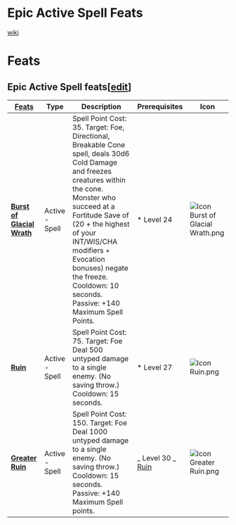 # Epic Active Spell Feats

[wiki](http://ddowiki.com/page/Epic_Feats)

# Feats

## Epic Active Spell feats[[edit](http://ddowiki.com/edit/Epic_Feats?section=4 "Edit section: Epic Active Spell feats")]

| [ ][existingFeat] [Feats][result]                                                                       | Type           | Description                                                                                                                                                                                                                                                                                                                      | Prerequisites                                            | Icon                                                                        |
| ------------------------------------------------------------------------------------------------------- | -------------- | -------------------------------------------------------------------------------------------------------------------------------------------------------------------------------------------------------------------------------------------------------------------------------------------------------------------------------- | -------------------------------------------------------- | --------------------------------------------------------------------------- |
| **[Burst of Glacial Wrath](http://ddowiki.com/page/Burst_of_Glacial_Wrath "Burst of Glacial Wrath")**   | Active - Spell | Spell Point Cost: 35. Target: Foe, Directional, Breakable Cone spell, deals 30d6 Cold Damage and freezes creatures within the cone. Monster who succeed at a Fortitude Save of (20 + the highest of your INT/WIS/CHA modifiers + Evocation bonuses) negate the freeze. Cooldown: 10 seconds. Passive: +140 Maximum Spell Points. | \* Level 24                                              | ![Icon Burst of Glacial Wrath.png](/images/Icon_Burst_of_Glacial_Wrath.png) |
| **[Ruin](http://ddowiki.com/page/Ruin_%28feat%29 "Ruin (feat)")**                                       | Active - Spell | Spell Point Cost: 75. Target: Foe Deal 500 untyped damage to a single enemy. (No saving throw.) Cooldown: 15 seconds.                                                                                                                                                                                                            | \* Level 27                                              | ![Icon Ruin.png](/images/Icon_Ruin.png)                                     |
| **[Greater Ruin](http://ddowiki.com/edit/Greater_Ruin?redlink=1 "Greater Ruin (page does not exist)")** | Active - Spell | Spell Point Cost: 150. Target: Foe Deal 1000 untyped damage to a single enemy. (No saving throw.) Cooldown: 15 seconds. Passive: +140 Maximum Spell points.                                                                                                                                                                      | _ Level 30 _ [Ruin](http://ddowiki.com/page/Ruin "Ruin") | ![Icon Greater Ruin.png](/images/Icon_Greater_Ruin.png)                     |

[existingFeat]: - "c:verify-rows=#feat:verify()"
[_matchStrategy_]: - "c:matchStrategy=KeyMatch"
[result]: - "?=#feat"
